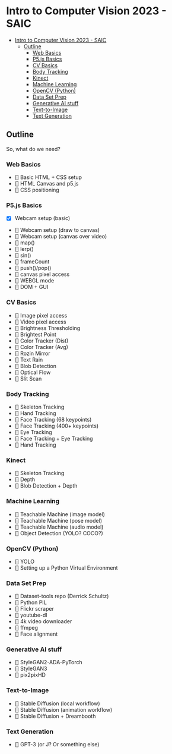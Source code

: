 # Intro to Computer Vision 2023 - SAIC

- [Intro to Computer Vision 2023 - SAIC](#intro-to-computer-vision-2023---saic)
  - [Outline](#outline)
    - [Web Basics](#web-basics)
    - [P5.js Basics](#p5js-basics)
    - [CV Basics](#cv-basics)
    - [Body Tracking](#body-tracking)
    - [Kinect](#kinect)
    - [Machine Learning](#machine-learning)
    - [OpenCV (Python)](#opencv-python)
    - [Data Set Prep](#data-set-prep)
    - [Generative AI stuff](#generative-ai-stuff)
    - [Text-to-Image](#text-to-image)
    - [Text Generation](#text-generation)

## Outline

So, what do we need?

### Web Basics

- [] Basic HTML + CSS setup
- [] HTML Canvas and p5.js
- [] CSS positioning

### P5.js Basics

- [x] Webcam setup (basic)
- [] Webcam setup (draw to canvas)
- [] Webcam setup (canvas over video)
- [] map()
- [] lerp()
- [] sin()
- [] frameCount
- [] push()/pop()
- [] canvas pixel access
- [] WEBGL mode
- [] DOM + GUI

### CV Basics

- [] Image pixel access
- [] Video pixel access
- [] Brightness Thresholding
- [] Brightest Point
- [] Color Tracker (Dist)
- [] Color Tracker (Avg)
- [] Rozin Mirror
- [] Text Rain
- [] Blob Detection
- [] Optical Flow
- [] Slit Scan

### Body Tracking

- [] Skeleton Tracking
- [] Hand Tracking
- [] Face Tracking (68 keypoints)
- [] Face Tracking (400+ keypoints)
- [] Eye Tracking
- [] Face Tracking + Eye Tracking
- [] Hand Tracking

### Kinect

- [] Skeleton Tracking
- [] Depth
- [] Blob Detection + Depth

### Machine Learning

- [] Teachable Machine (image model)
- [] Teachable Machine (pose model)
- [] Teachable Machine (audio model)
- [] Object Detection (YOLO? COCO?)

### OpenCV (Python)

- [] YOLO
- [] Setting up a Python Virtual Environment

### Data Set Prep

- [] Dataset-tools repo (Derrick Schultz)
- [] Python PIL
- [] Flickr scraper
- [] youtube-dl
- [] 4k video downloader
- [] ffmpeg
- [] Face alignment

### Generative AI stuff

- [] StyleGAN2-ADA-PyTorch
- [] StyleGAN3
- [] pix2pixHD

### Text-to-Image

- [] Stable Diffusion (local workflow)
- [] Stable Diffusion (animation workflow)
- [] Stable Diffusion + Dreambooth

### Text Generation

- [] GPT-3 (or J? Or something else)
